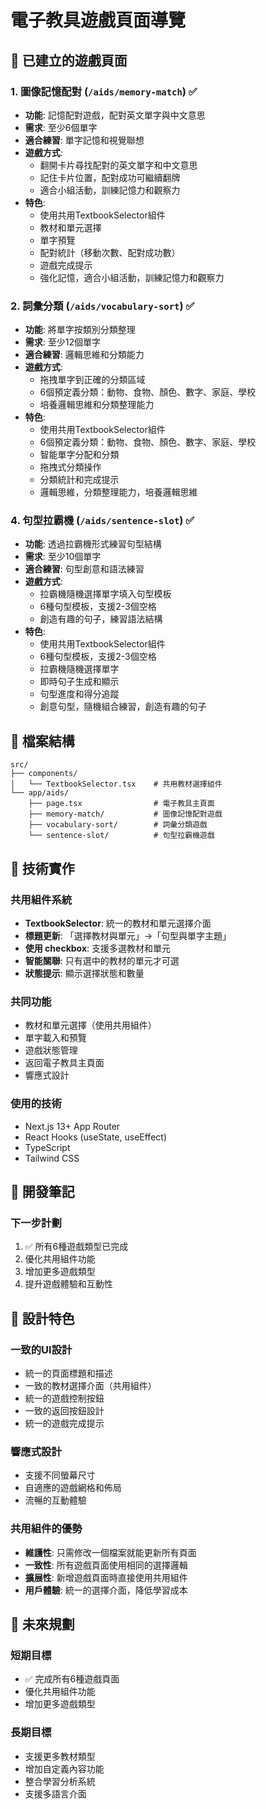 # 電子教具遊戲頁面導覽

## 🎯 已建立的遊戲頁面

### 1. 圖像記憶配對 (`/aids/memory-match`) ✅
- **功能**: 記憶配對遊戲，配對英文單字與中文意思
- **需求**: 至少6個單字
- **適合練習**: 單字記憶和視覺聯想
- **遊戲方式**: 
  - 翻開卡片尋找配對的英文單字和中文意思
  - 記住卡片位置，配對成功可繼續翻牌
  - 適合小組活動，訓練記憶力和觀察力
- **特色**:
  - 使用共用TextbookSelector組件
  - 教材和單元選擇
  - 單字預覽
  - 配對統計（移動次數、配對成功數）
  - 遊戲完成提示
  - 強化記憶，適合小組活動，訓練記憶力和觀察力

### 2. 詞彙分類 (`/aids/vocabulary-sort`) ✅
- **功能**: 將單字按類別分類整理
- **需求**: 至少12個單字
- **適合練習**: 邏輯思維和分類能力
- **遊戲方式**: 
  - 拖拽單字到正確的分類區域
  - 6個預定義分類：動物、食物、顏色、數字、家庭、學校
  - 培養邏輯思維和分類整理能力
- **特色**:
  - 使用共用TextbookSelector組件
  - 6個預定義分類：動物、食物、顏色、數字、家庭、學校
  - 智能單字分配和分類
  - 拖拽式分類操作
  - 分類統計和完成提示
  - 邏輯思維，分類整理能力，培養邏輯思維


### 4. 句型拉霸機 (`/aids/sentence-slot`) ✅
- **功能**: 透過拉霸機形式練習句型結構
- **需求**: 至少10個單字
- **適合練習**: 句型創意和語法練習
- **遊戲方式**: 
  - 拉霸機隨機選擇單字填入句型模板
  - 6種句型模板，支援2-3個空格
  - 創造有趣的句子，練習語法結構
- **特色**:
  - 使用共用TextbookSelector組件
  - 6種句型模板，支援2-3個空格
  - 拉霸機隨機選擇單字
  - 即時句子生成和顯示
  - 句型進度和得分追蹤
  - 創意句型，隨機組合練習，創造有趣的句子


## 📁 檔案結構

```
src/
├── components/
│   └── TextbookSelector.tsx    # 共用教材選擇組件
└── app/aids/
    ├── page.tsx                # 電子教具主頁面
    ├── memory-match/           # 圖像記憶配對遊戲
    ├── vocabulary-sort/        # 詞彙分類遊戲
    └── sentence-slot/          # 句型拉霸機遊戲
```

## 🔧 技術實作

### 共用組件系統
- **TextbookSelector**: 統一的教材和單元選擇介面
- **標題更新**: 「選擇教材與單元」→「句型與單字主題」
- **使用 checkbox**: 支援多選教材和單元
- **智能關聯**: 只有選中的教材的單元才可選
- **狀態提示**: 顯示選擇狀態和數量

### 共同功能
- 教材和單元選擇（使用共用組件）
- 單字載入和預覽
- 遊戲狀態管理
- 返回電子教具主頁面
- 響應式設計

### 使用的技術
- Next.js 13+ App Router
- React Hooks (useState, useEffect)
- TypeScript
- Tailwind CSS

## 📝 開發筆記

### 下一步計劃
1. ✅ 所有6種遊戲類型已完成
2. 優化共用組件功能
3. 增加更多遊戲類型
4. 提升遊戲體驗和互動性

## 🎨 設計特色

### 一致的UI設計
- 統一的頁面標題和描述
- 一致的教材選擇介面（共用組件）
- 統一的遊戲控制按鈕
- 一致的返回按鈕設計
- 統一的遊戲完成提示

### 響應式設計
- 支援不同螢幕尺寸
- 自適應的遊戲網格和佈局
- 流暢的互動體驗

### 共用組件的優勢
- **維護性**: 只需修改一個檔案就能更新所有頁面
- **一致性**: 所有遊戲頁面使用相同的選擇邏輯
- **擴展性**: 新增遊戲頁面時直接使用共用組件
- **用戶體驗**: 統一的選擇介面，降低學習成本

## 🚀 未來規劃

### 短期目標
- ✅ 完成所有6種遊戲頁面
- 優化共用組件功能
- 增加更多遊戲類型

### 長期目標
- 支援更多教材類型
- 增加自定義內容功能
- 整合學習分析系統
- 支援多語言介面
